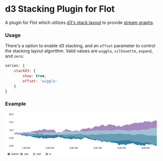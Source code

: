 # d3 Stacking Plugin for Flot

A plugin for Flot which utilizes
[d3's stack layout](https://github.com/mbostock/d3/wiki/Stack-Layout)
to provide [stream graphs](http://www.leebyron.com/else/streamgraph/).

### Usage

There's a option to enable d3 stacking, and an `offset` parameter to control the stacking layout algorithm. Valid values are `wiggle`, `silhouette`, `expand`, and `zero`:

```javascript
series: {
    stackD3: {
        show: true,
        offset: 'wiggle'
    }
}
```

### Example

![](example/example.png)
